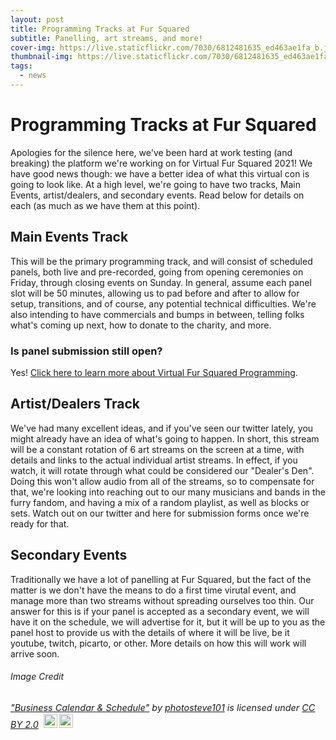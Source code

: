 ```yaml
---
layout: post
title: Programming Tracks at Fur Squared
subtitle: Panelling, art streams, and more!
cover-img: https://live.staticflickr.com/7030/6812481635_ed463ae1fa_b.jpg
thumbnail-img: https://live.staticflickr.com/7030/6812481635_ed463ae1fa_b.jpg
tags:
  - news
---
```


# Programming Tracks at Fur Squared
Apologies for the silence here, we've been hard at work testing (and breaking) the platform we're working on for Virtual Fur Squared 2021!  We have good news though: we have a better idea of what this virtual con is going to look like.  At a high level, we're going to have two tracks, Main Events, artist/dealers, and secondary events.  Read below for details on each (as much as we have them at this point).

## Main Events Track
This will be the primary programming track, and will consist of scheduled panels, both live and pre-recorded, going from opening ceremonies on Friday, through closing events on Sunday.  In general, assume each panel slot will be 50 minutes, allowing us to pad before and after to allow for setup, transitions, and of course, any potential technical difficulties.  We're also intending to have commercials and bumps in between, telling folks what's coming up next, how to donate to the charity, and more.

### Is panel submission still open?
Yes!  [Click here to learn more about Virtual Fur Squared Programming](/programming).

## Artist/Dealers Track
We've had many excellent ideas, and if you've seen our twitter lately, you might already have an idea of what's going to happen.  In short, this stream will be a constant rotation of 6 art streams on the screen at a time, with details and links to the actual individual artist streams.  In effect, if you watch, it will rotate through what could be considered our "Dealer's Den".  Doing this won't allow audio from all of the streams, so to compensate for that, we're looking into reaching out to our many musicians and bands in the furry fandom, and having a mix of a random playlist, as well as blocks or sets.  Watch out on our twitter and here for submission forms once we're ready for that.

## Secondary Events
Traditionally we have a lot of panelling at Fur Squared, but the fact of the matter is we don't have the means to do a first time virutal event, and manage more than two streams without spreading ourselves too thin.  Our answer for this is if your panel is accepted as a secondary event, we will have it on the schedule, we will advertise for it, but it will be up to you as the panel host to provide us with the details of where it will be live, be it youtube, twitch, picarto, or other.  More details on how this will work will arrive soon.

###### Image Credit
<p style="font-size: 0.9rem;font-style: italic;"><a href="https://www.flickr.com/photos/42931449@N07/6812481635">"Business Calendar & Schedule"</a><span> by <a href="https://www.flickr.com/photos/42931449@N07">photosteve101</a></span> is licensed under <a href="https://creativecommons.org/licenses/by/2.0/?ref=ccsearch&atype=html" style="margin-right: 5px;">CC BY 2.0</a><a href="https://creativecommons.org/licenses/by/2.0/?ref=ccsearch&atype=html" target="_blank" rel="noopener noreferrer" style="display: inline-block;white-space: none;margin-top: 2px;margin-left: 3px;height: 22px !important;"><img style="height: inherit;margin-right: 3px;display: inline-block;" src="https://search.creativecommons.org/static/img/cc_icon.svg?image_id=3b9e8d53-0d82-4b31-a34c-59d6c665887d" /><img style="height: inherit;margin-right: 3px;display: inline-block;" src="https://search.creativecommons.org/static/img/cc-by_icon.svg" /></a></p>
